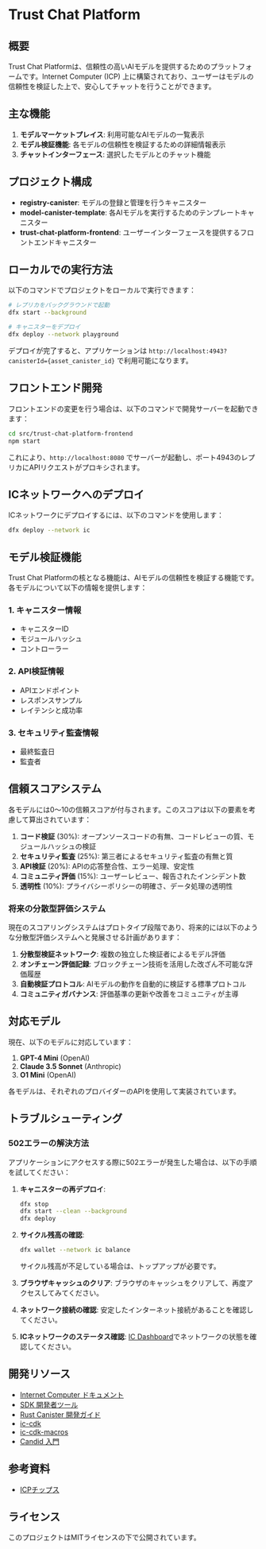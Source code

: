 # Trust Chat Platform

## 概要

Trust Chat Platformは、信頼性の高いAIモデルを提供するためのプラットフォームです。Internet Computer (ICP) 上に構築されており、ユーザーはモデルの信頼性を検証した上で、安心してチャットを行うことができます。

## 主な機能

1. **モデルマーケットプレイス**: 利用可能なAIモデルの一覧表示
2. **モデル検証機能**: 各モデルの信頼性を検証するための詳細情報表示
3. **チャットインターフェース**: 選択したモデルとのチャット機能

## プロジェクト構成

- **registry-canister**: モデルの登録と管理を行うキャニスター
- **model-canister-template**: 各AIモデルを実行するためのテンプレートキャニスター
- **trust-chat-platform-frontend**: ユーザーインターフェースを提供するフロントエンドキャニスター

## ローカルでの実行方法

以下のコマンドでプロジェクトをローカルで実行できます：

```bash
# レプリカをバックグラウンドで起動
dfx start --background

# キャニスターをデプロイ
dfx deploy --network playground
```

デプロイが完了すると、アプリケーションは `http://localhost:4943?canisterId={asset_canister_id}` で利用可能になります。

## フロントエンド開発

フロントエンドの変更を行う場合は、以下のコマンドで開発サーバーを起動できます：

```bash
cd src/trust-chat-platform-frontend
npm start
```

これにより、`http://localhost:8080` でサーバーが起動し、ポート4943のレプリカにAPIリクエストがプロキシされます。

## ICネットワークへのデプロイ

ICネットワークにデプロイするには、以下のコマンドを使用します：

```bash
dfx deploy --network ic
```

## モデル検証機能

Trust Chat Platformの核となる機能は、AIモデルの信頼性を検証する機能です。各モデルについて以下の情報を提供します：

### 1. キャニスター情報
- キャニスターID
- モジュールハッシュ
- コントローラー

### 2. API検証情報
- APIエンドポイント
- レスポンスサンプル
- レイテンシと成功率

### 3. セキュリティ監査情報
- 最終監査日
- 監査者

## 信頼スコアシステム

各モデルには0〜10の信頼スコアが付与されます。このスコアは以下の要素を考慮して算出されています：

1. **コード検証** (30%): オープンソースコードの有無、コードレビューの質、モジュールハッシュの検証
2. **セキュリティ監査** (25%): 第三者によるセキュリティ監査の有無と質
3. **API検証** (20%): APIの応答整合性、エラー処理、安定性
4. **コミュニティ評価** (15%): ユーザーレビュー、報告されたインシデント数
5. **透明性** (10%): プライバシーポリシーの明確さ、データ処理の透明性

### 将来の分散型評価システム

現在のスコアリングシステムはプロトタイプ段階であり、将来的には以下のような分散型評価システムへと発展させる計画があります：

1. **分散型検証ネットワーク**: 複数の独立した検証者によるモデル評価
2. **オンチェーン評価記録**: ブロックチェーン技術を活用した改ざん不可能な評価履歴
3. **自動検証プロトコル**: AIモデルの動作を自動的に検証する標準プロトコル
4. **コミュニティガバナンス**: 評価基準の更新や改善をコミュニティが主導

## 対応モデル

現在、以下のモデルに対応しています：

1. **GPT-4 Mini** (OpenAI)
2. **Claude 3.5 Sonnet** (Anthropic)
3. **O1 Mini** (OpenAI)

各モデルは、それぞれのプロバイダーのAPIを使用して実装されています。

## トラブルシューティング

### 502エラーの解決方法

アプリケーションにアクセスする際に502エラーが発生した場合は、以下の手順を試してください：

1. **キャニスターの再デプロイ**:
   ```bash
   dfx stop
   dfx start --clean --background
   dfx deploy
   ```

2. **サイクル残高の確認**:
   ```bash
   dfx wallet --network ic balance
   ```
   サイクル残高が不足している場合は、トップアップが必要です。

3. **ブラウザキャッシュのクリア**:
   ブラウザのキャッシュをクリアして、再度アクセスしてみてください。

4. **ネットワーク接続の確認**:
   安定したインターネット接続があることを確認してください。

5. **ICネットワークのステータス確認**:
   [IC Dashboard](https://dashboard.internetcomputer.org/)でネットワークの状態を確認してください。

## 開発リソース

- [Internet Computer ドキュメント](https://internetcomputer.org/docs/current/developer-docs/setup/deploy-locally)
- [SDK 開発者ツール](https://internetcomputer.org/docs/current/developer-docs/setup/install)
- [Rust Canister 開発ガイド](https://internetcomputer.org/docs/current/developer-docs/backend/rust/)
- [ic-cdk](https://docs.rs/ic-cdk)
- [ic-cdk-macros](https://docs.rs/ic-cdk-macros)
- [Candid 入門](https://internetcomputer.org/docs/current/developer-docs/backend/candid/)

## 参考資料

- [ICPチップス](https://zenn.dev/mameta29/articles/82dcb3a1696be5)

## ライセンス

このプロジェクトはMITライセンスの下で公開されています。
